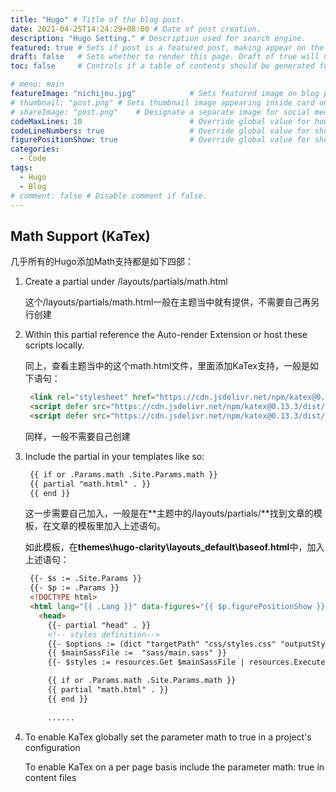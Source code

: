 ```yaml
---
title: "Hugo" # Title of the blog post.
date: 2021-04-25T14:24:29+08:00 # Date of post creation.
description: "Hugo Setting." # Description used for search engine.
featured: true # Sets if post is a featured post, making appear on the home page side bar.
draft: false   # Sets whether to render this page. Draft of true will not be rendered.
toc: false     # Controls if a table of contents should be generated for first-level links automatically.

# menu: main
featureImage: "nichijou.jpg"            # Sets featured image on blog post.
# thumbnail: "post.png" # Sets thumbnail image appearing inside card on homepage.
# shareImage: "post.png"    # Designate a separate image for social media sharing.
codeMaxLines: 10                        # Override global value for how many lines within a code block before auto-collapsing.
codeLineNumbers: true                   # Override global value for showing of line numbers within code block.
figurePositionShow: true                # Override global value for showing the figure label.
categories:
  - Code
tags:
  - Hugo
  - Blog
# comment: false # Disable comment if false.
---
```


## Math Support (KaTex)

几乎所有的Hugo添加Math支持都是如下四部：

1. Create a partial under /layouts/partials/math.html

   这个/layouts/partials/math.html一般在主题当中就有提供，不需要自己再另行创建

2. Within this partial reference the Auto-render Extension or host these scripts locally.
   
   同上，查看主题当中的这个math.html文件，里面添加KaTex支持，一般是如下语句：
   ```html
    <link rel="stylesheet" href="https://cdn.jsdelivr.net/npm/katex@0.13.3/dist/katex.min.css" integrity="sha384-ThssJ7YtjywV52Gj4JE/1SQEDoMEckXyhkFVwaf4nDSm5OBlXeedVYjuuUd0Yua+" crossorigin="anonymous">
    <script defer src="https://cdn.jsdelivr.net/npm/katex@0.13.3/dist/katex.min.js" integrity="sha384-Bi8OWqMXO1ta+a4EPkZv7bYGIes7C3krGSZoTGNTAnAn5eYQc7IIXrJ/7ck1drAi" crossorigin="anonymous"></script>
    <script defer src="https://cdn.jsdelivr.net/npm/katex@0.13.3/dist/contrib/auto-render.min.js" integrity="sha384-vZTG03m+2yp6N6BNi5iM4rW4oIwk5DfcNdFfxkk9ZWpDriOkXX8voJBFrAO7MpVl" crossorigin="anonymous" onload="renderMathInElement(document.body);"></script>
   ```
   同样，一般不需要自己创建

3. Include the partial in your templates like so:
   
   ```html
    {{ if or .Params.math .Site.Params.math }}
    {{ partial "math.html" . }}
    {{ end }}
   ```

   这一步需要自己加入，一般是在**主题中的/layouts/partials/**找到文章的模板，在文章的模板里加入上述语句。

   如此模板，在**themes\hugo-clarity\layouts\_default\baseof.html**中，加入上述语句：
   ```html
    {{- $s := .Site.Params }}
    {{- $p := .Params }}
    <!DOCTYPE html>
    <html lang="{{ .Lang }}" data-figures="{{ $p.figurePositionShow }}"{{ if .IsPage }} class="page"{{ end }}{{ if .IsHome }} class="home"{{ end }}{{ with $s.enforceLightMode }} data-mode="lit"{{ end }}{{ with $s.enforceDarkMode }} data-mode="dim"{{ end }}>
      <head>
        {{- partial "head" . }}
        <!-- styles definition-->
        {{- $options := (dict "targetPath" "css/styles.css" "outputStyle" "compressed" "enableSourceMap" "true") -}}
        {{ $mainSassFile :=  "sass/main.sass" }}
        {{- $styles := resources.Get $mainSassFile | resources.ExecuteAsTemplate $mainSassFile . | resources.ToCSS $options | resources.Fingerprint "sha512" }}

        {{ if or .Params.math .Site.Params.math }}
        {{ partial "math.html" . }}
        {{ end }}
    
        ......
   ```

4. To enable KaTex globally set the parameter math to true in a project's configuration
   
   To enable KaTex on a per page basis include the parameter math: true in content files
